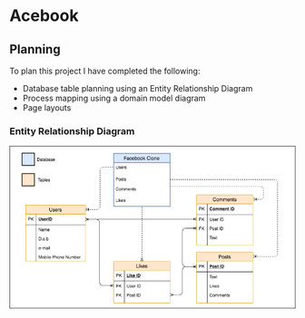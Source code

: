 # Acebook

## Planning

To plan this project I have completed the following:
- Database table planning using an Entity Relationship Diagram
- Process mapping using a domain model diagram
- Page layouts

### Entity Relationship Diagram

![Entity Relationship Diagram](https://github.com/Ajay233/Acebook_React_and_Spring/blob/master/src/main/resources/images/EntityRelationship.png?raw=true)